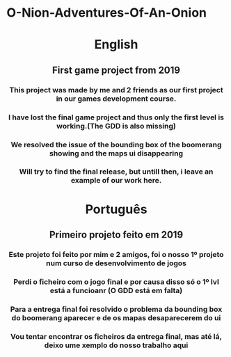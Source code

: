 # O-Nion-Adventures-Of-An-Onion

<header>
 <h1>English</h1>

  <h2> First game project from 2019</h2>

   <h3>This project was made by me and 2 friends as our first project in our games development course. </h3>
   <h3>I have lost the final game project and thus only the first level is working.(The GDD is also missing)</h3>
   <h3>We resolved the issue of the bounding box of the boomerang showing and the maps ui disappearing</h3>
   <h3>Will try to find the final release, but untill then, i leave an example of our work here.</h3>

<h1>Português</h1>

  <h2> Primeiro projeto feito em 2019</h2>

   <h3>Este projeto foi feito por mim e 2 amigos, foi o nosso 1º projeto num curso de desenvolvimento de jogos </h3>
   <h3>Perdi o ficheiro com o jogo final e por causa disso só o 1º lvl está a funcioanr (O GDD está em falta)</h3>
   <h3>Para a entrega final foi resolvido o problema da bounding box do boomerang aparecer e de os mapas desaparecerem do ui</h3>
   <h3>Vou tentar encontrar os ficheiros da entrega final, mas até lá, deixo ume xemplo do nosso trabalho aqui</h3>

</header>
